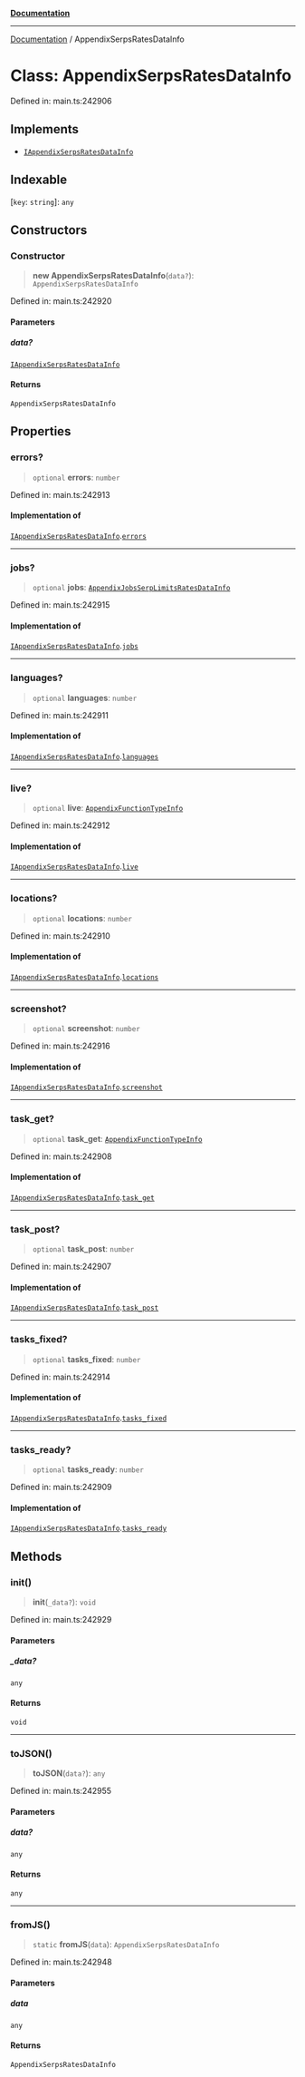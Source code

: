 [**Documentation**](../README.md)

***

[Documentation](../README.md) / AppendixSerpsRatesDataInfo

# Class: AppendixSerpsRatesDataInfo

Defined in: main.ts:242906

## Implements

- [`IAppendixSerpsRatesDataInfo`](../interfaces/IAppendixSerpsRatesDataInfo.md)

## Indexable

\[`key`: `string`\]: `any`

## Constructors

### Constructor

> **new AppendixSerpsRatesDataInfo**(`data?`): `AppendixSerpsRatesDataInfo`

Defined in: main.ts:242920

#### Parameters

##### data?

[`IAppendixSerpsRatesDataInfo`](../interfaces/IAppendixSerpsRatesDataInfo.md)

#### Returns

`AppendixSerpsRatesDataInfo`

## Properties

### errors?

> `optional` **errors**: `number`

Defined in: main.ts:242913

#### Implementation of

[`IAppendixSerpsRatesDataInfo`](../interfaces/IAppendixSerpsRatesDataInfo.md).[`errors`](../interfaces/IAppendixSerpsRatesDataInfo.md#errors)

***

### jobs?

> `optional` **jobs**: [`AppendixJobsSerpLimitsRatesDataInfo`](AppendixJobsSerpLimitsRatesDataInfo.md)

Defined in: main.ts:242915

#### Implementation of

[`IAppendixSerpsRatesDataInfo`](../interfaces/IAppendixSerpsRatesDataInfo.md).[`jobs`](../interfaces/IAppendixSerpsRatesDataInfo.md#jobs)

***

### languages?

> `optional` **languages**: `number`

Defined in: main.ts:242911

#### Implementation of

[`IAppendixSerpsRatesDataInfo`](../interfaces/IAppendixSerpsRatesDataInfo.md).[`languages`](../interfaces/IAppendixSerpsRatesDataInfo.md#languages)

***

### live?

> `optional` **live**: [`AppendixFunctionTypeInfo`](AppendixFunctionTypeInfo.md)

Defined in: main.ts:242912

#### Implementation of

[`IAppendixSerpsRatesDataInfo`](../interfaces/IAppendixSerpsRatesDataInfo.md).[`live`](../interfaces/IAppendixSerpsRatesDataInfo.md#live)

***

### locations?

> `optional` **locations**: `number`

Defined in: main.ts:242910

#### Implementation of

[`IAppendixSerpsRatesDataInfo`](../interfaces/IAppendixSerpsRatesDataInfo.md).[`locations`](../interfaces/IAppendixSerpsRatesDataInfo.md#locations)

***

### screenshot?

> `optional` **screenshot**: `number`

Defined in: main.ts:242916

#### Implementation of

[`IAppendixSerpsRatesDataInfo`](../interfaces/IAppendixSerpsRatesDataInfo.md).[`screenshot`](../interfaces/IAppendixSerpsRatesDataInfo.md#screenshot)

***

### task\_get?

> `optional` **task\_get**: [`AppendixFunctionTypeInfo`](AppendixFunctionTypeInfo.md)

Defined in: main.ts:242908

#### Implementation of

[`IAppendixSerpsRatesDataInfo`](../interfaces/IAppendixSerpsRatesDataInfo.md).[`task_get`](../interfaces/IAppendixSerpsRatesDataInfo.md#task_get)

***

### task\_post?

> `optional` **task\_post**: `number`

Defined in: main.ts:242907

#### Implementation of

[`IAppendixSerpsRatesDataInfo`](../interfaces/IAppendixSerpsRatesDataInfo.md).[`task_post`](../interfaces/IAppendixSerpsRatesDataInfo.md#task_post)

***

### tasks\_fixed?

> `optional` **tasks\_fixed**: `number`

Defined in: main.ts:242914

#### Implementation of

[`IAppendixSerpsRatesDataInfo`](../interfaces/IAppendixSerpsRatesDataInfo.md).[`tasks_fixed`](../interfaces/IAppendixSerpsRatesDataInfo.md#tasks_fixed)

***

### tasks\_ready?

> `optional` **tasks\_ready**: `number`

Defined in: main.ts:242909

#### Implementation of

[`IAppendixSerpsRatesDataInfo`](../interfaces/IAppendixSerpsRatesDataInfo.md).[`tasks_ready`](../interfaces/IAppendixSerpsRatesDataInfo.md#tasks_ready)

## Methods

### init()

> **init**(`_data?`): `void`

Defined in: main.ts:242929

#### Parameters

##### \_data?

`any`

#### Returns

`void`

***

### toJSON()

> **toJSON**(`data?`): `any`

Defined in: main.ts:242955

#### Parameters

##### data?

`any`

#### Returns

`any`

***

### fromJS()

> `static` **fromJS**(`data`): `AppendixSerpsRatesDataInfo`

Defined in: main.ts:242948

#### Parameters

##### data

`any`

#### Returns

`AppendixSerpsRatesDataInfo`
